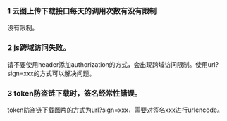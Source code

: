 ### 1	云图上传下载接口每天的调用次数有没有限制
没有限制。
### 2 js跨域访问失败。
请不要使用header添加authorization的方式，会出现跨域访问限制。使用url?sign=xxx的方式可以解决问题。
### 3 token防盗链下载时，签名经常性错误。
token防盗链下载图片的方式为url?sign=xxx，需要对签名xxx进行urlencode。
